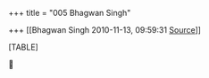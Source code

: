 +++
title = "005 Bhagwan Singh"

+++
[[Bhagwan Singh	2010-11-13, 09:59:31 [Source](https://groups.google.com/g/bvparishat/c/1gotq8rYudk)]]



[TABLE]



